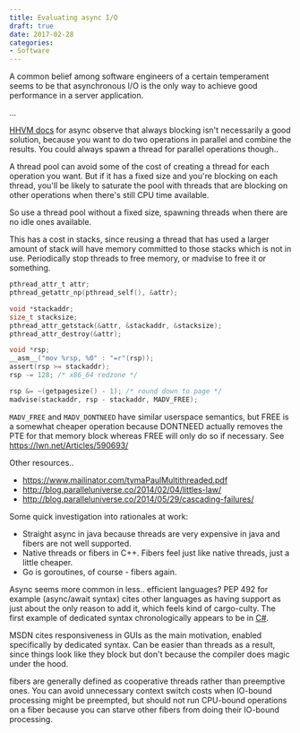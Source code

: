 ```yaml
---
title: Evaluating async I/O
draft: true
date: 2017-02-28
categories:
- Software
---
```


A common belief among software engineers of a certain temperament seems to be
that asynchronous I/O is the only way to achieve good performance in a server
application.

...

[HHVM docs][hhvm] for async observe that always blocking isn't necessarily a good
solution, because you want to do two operations in parallel and combine the
results. You could always spawn a thread for parallel operations though..

[hhvm]: https://docs.hhvm.com/hack/async/introduction

A thread pool can avoid some of the cost of creating a thread for each operation
you want. But if it has a fixed size and you're blocking on each thread, you'll
be likely to saturate the pool with threads that are blocking on other
operations when there's still CPU time available.

So use a thread pool without a fixed size, spawning threads when there are no
idle ones available.

This has a cost in stacks, since reusing a thread that has used a larger amount
of stack will have memory committed to those stacks which is not in use.
Periodically stop threads to free memory, or madvise to free it or something.

```c
pthread_attr_t attr;
pthread_getattr_np(pthread_self(), &attr);

void *stackaddr;
size_t stacksize;
pthread_attr_getstack(&attr, &stackaddr, &stacksize);
pthread_attr_destroy(&attr);

void *rsp;
__asm__("mov %rsp, %0" : "=r"(rsp));
assert(rsp >= stackaddr);
rsp -= 128; /* x86_64 redzone */

rsp &= ~(getpagesize() - 1); /* round down to page */
madvise(stackaddr, rsp - stackaddr, MADV_FREE);
```

`MADV_FREE` and `MADV_DONTNEED` have similar userspace semantics, but FREE is a
somewhat cheaper operation because DONTNEED actually removes the PTE for that
memory block whereas FREE will only do so if necessary. See https://lwn.net/Articles/590693/

Other resources..

 * https://www.mailinator.com/tymaPaulMultithreaded.pdf
 * http://blog.paralleluniverse.co/2014/02/04/littles-law/
 * http://blog.paralleluniverse.co/2014/05/29/cascading-failures/

Some quick investigation into rationales at work:

 * Straight async in java because threads are very expensive in java and fibers
   are not well supported.
 * Native threads or fibers in C++. Fibers feel just like native threads, just a
   little cheaper.
 * Go is goroutines, of course - fibers again.

Async seems more common in less.. efficient languages? PEP 492 for example
(async/await syntax) cites other languages as having support as just about the
only reason to add it, which feels kind of cargo-culty. The first example of
dedicated syntax chronologically appears to be in
[C#](https://msdn.microsoft.com/en-us/library/mt674882.aspx).

MSDN cites responsiveness in GUIs as the main motivation, enabled specifically
by dedicated syntax. Can be easier than threads as a result, since things look
like they block but don't because the compiler does magic under the hood.

fibers are generally defined as cooperative threads rather than preemptive
ones. You can avoid unnecessary context switch costs when IO-bound processing
might be preempted, but should not run CPU-bound operations on a fiber because
you can starve other fibers from doing their IO-bound processing.
